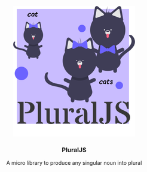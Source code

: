 <p align="center">
  <img src="/src/assests/pluraljs.svg" />
</p>
<h3 align="center">
  PluralJS
</h3>
<p  align="center">A micro library to produce any singular noun into plural 